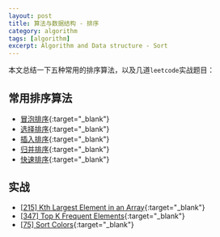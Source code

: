 ```yaml
---
layout: post
title: 算法与数据结构 - 排序
category: algorithm
tags: [algorithm]
excerpt: Algorithm and Data structure - Sort
---
```



本文总结一下五种常用的排序算法，以及几道`leetcode`实战题目：  


## 常用排序算法  

- [冒泡排序](http://yaoyichen.cn/algorithm/2020/05/16/sort-bubble.html){:target="_blank"}  
- [选择排序](http://yaoyichen.cn/algorithm/2020/05/16/sort-selection.html){:target="_blank"}  
- [插入排序](http://yaoyichen.cn/algorithm/2020/05/16/sort-insertion.html){:target="_blank"}  
- [归并排序](http://yaoyichen.cn/algorithm/2020/05/16/sort-merge.html){:target="_blank"}  
- [快速排序](http://yaoyichen.cn/algorithm/2020/05/16/sort-quick.html){:target="_blank"}  

## 实战  

- [[215] Kth Largest Element in an Array](http://yaoyichen.cn/algorithm/2020/05/17/leetcode-215.html){:target="_blank"}  
- [[347] Top K Frequent Elements](http://yaoyichen.cn/algorithm/2020/05/17/leetcode-347.html){:target="_blank"}  
- [[75] Sort Colors](http://yaoyichen.cn/algorithm/2020/04/27/leetcode-75.html){:target="_blank"}  